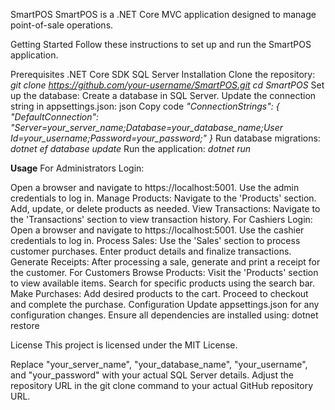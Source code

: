 SmartPOS
SmartPOS is a .NET Core MVC application designed to manage point-of-sale operations.

Getting Started
Follow these instructions to set up and run the SmartPOS application.

Prerequisites
.NET Core SDK
SQL Server
Installation
Clone the repository:
_git clone https://github.com/your-username/SmartPOS.git
cd SmartPOS_
Set up the database:
Create a database in SQL Server.
Update the connection string in appsettings.json:
json
Copy code
_"ConnectionStrings": {
  "DefaultConnection": "Server=your_server_name;Database=your_database_name;User Id=your_username;Password=your_password;"
}_
Run database migrations:
_dotnet ef database update_
Run the application:
_dotnet run_

**Usage**
For Administrators
Login:

Open a browser and navigate to https://localhost:5001.
Use the admin credentials to log in.
Manage Products:
Navigate to the 'Products' section.
Add, update, or delete products as needed.
View Transactions:
Navigate to the 'Transactions' section to view transaction history.
For Cashiers
Login:
Open a browser and navigate to https://localhost:5001.
Use the cashier credentials to log in.
Process Sales:
Use the 'Sales' section to process customer purchases.
Enter product details and finalize transactions.
Generate Receipts:
After processing a sale, generate and print a receipt for the customer.
For Customers
Browse Products:
Visit the 'Products' section to view available items.
Search for specific products using the search bar.
Make Purchases:
Add desired products to the cart.
Proceed to checkout and complete the purchase.
Configuration
Update appsettings.json for any configuration changes.
Ensure all dependencies are installed using:
dotnet restore

License
This project is licensed under the MIT License.

Replace "your_server_name", "your_database_name", "your_username", and "your_password" with your actual SQL Server details. Adjust the repository URL in the git clone command to your actual GitHub repository URL.
